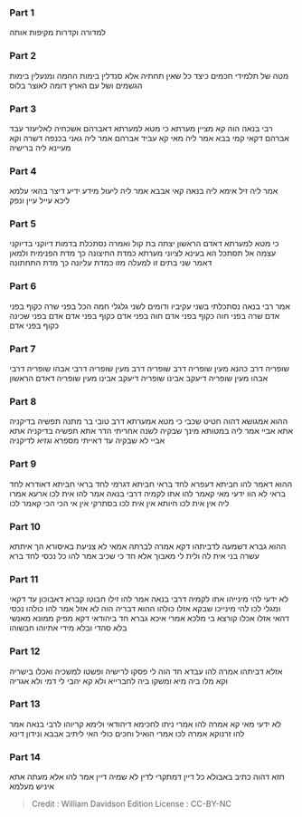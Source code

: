 
### Part 1
למדורה וקדרות מקיפות אותה

### Part 2
מטה של תלמידי חכמים כיצד כל שאין תחתיה אלא סנדלין בימות החמה ומנעלין בימות הגשמים ושל עם הארץ דומה לאוצר בלוס

### Part 3
רבי בנאה הוה קא מציין מערתא כי מטא למערתא דאברהם אשכחיה לאליעזר עבד אברהם דקאי קמי בבא אמר ליה מאי קא עביד אברהם אמר ליה גאני בכנפה דשרה וקא מעיינא ליה ברישיה

### Part 4
אמר ליה זיל אימא ליה בנאה קאי אבבא אמר ליה ליעול מידע ידיע דיצר בהאי עלמא ליכא עייל עיין ונפק

### Part 5
כי מטא למערתא דאדם הראשון יצתה בת קול ואמרה נסתכלת בדמות דיוקני בדיוקני עצמה אל תסתכל הא בעינא לציוני מערתא כמדת החיצונה כך מדת הפנימית ולמאן דאמר שני בתים זו למעלה מזו כמדת עליונה כך מדת התחתונה

### Part 6
אמר רבי בנאה נסתכלתי בשני עקיביו ודומים לשני גלגלי חמה הכל בפני שרה כקוף בפני אדם שרה בפני חוה כקוף בפני אדם חוה בפני אדם כקוף בפני אדם אדם בפני שכינה כקוף בפני אדם

### Part 7
שופריה דרב כהנא מעין שופריה דרב שופריה דרב מעין שופריה דרבי אבהו שופריה דרבי אבהו מעין שופריה דיעקב אבינו שופריה דיעקב אבינו מעין שופריה דאדם הראשון

### Part 8
ההוא אמגושא דהוה חטיט שכבי כי מטא אמערתא דרב טובי בר מתנה תפשיה בדיקניה אתא אביי אמר ליה במטותא מינך שבקיה לשנה אחריתי הדר אתא תפשיה בדיקניה אתא אביי לא שבקיה עד דאייתי מספרא וגזיא לדיקניה

### Part 9
ההוא דאמר להו חביתא דעפרא לחד בראי חביתא דגרמי לחד בראי חביתא דאודרא לחד בראי לא הוו ידעי מאי קאמר להו אתו לקמיה דרבי בנאה אמר להו אית לכו ארעא אמרו ליה אין אית לכו חיותא אין אית לכו בסתרקי אין אי הכי הכי קאמר לכו

### Part 10
ההוא גברא דשמעה לדביתהו דקא אמרה לברתה אמאי לא צניעת באיסורא הך איתתא עשרה בני אית לה ולית לי מאבוך אלא חד כי שכיב אמר להו כל נכסי לחד ברא

### Part 11
לא ידעי להי מינייהו אתו לקמיה דרבי בנאה אמר להו זילו חבוטו קברא דאבוכון עד דקאי ומגלי לכו להי מינייכו שבקא אזלו כולהו ההוא דבריה הוה לא אזל אמר להו כולהו נכסי דהאי אזלו אכלו קורצא בי מלכא אמרי איכא גברא חד ביהודאי דקא מפיק ממונא מאנשי בלא סהדי ובלא מידי אתיוהו חבשוהו

### Part 12
אזלא דביתהו אמרה להו עבדא חד הוה לי פסקו לרישיה ופשטו למשכיה ואכלו בישריה וקא מלו ביה מיא ומשקו ביה לחברייא ולא קא יהבי לי דמי ולא אגריה

### Part 13
לא ידעי מאי קא אמרה להו אמרי ניתו לחכימא דיהודאי ולימא קריוהו לרבי בנאה אמר להו זרנוקא אמרה לכו אמרי הואיל וחכים כולי האי ליתיב אבבא ונידון דינא

### Part 14
חזא דהוה כתיב באבולא כל דיין דמתקרי לדין לא שמיה דיין אמר להו אלא מעתה אתא איניש מעלמא

>Credit : William Davidson Edition
>License : CC-BY-NC